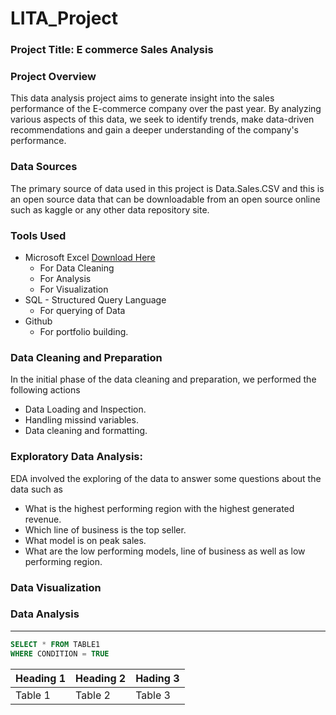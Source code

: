 # LITA_Project

### Project Title: E commerce Sales Analysis

### Project Overview
This data analysis project aims to generate insight into the sales performance of the E-commerce company over the past year.
By analyzing various aspects of this data, we seek to identify trends, make data-driven recommendations and gain a deeper understanding of the company's performance.

### Data Sources
The primary source of data used in this project is Data.Sales.CSV and this is an open source data that can be downloadable from an open source online such as kaggle or any other data repository site.

### Tools Used
- Microsoft Excel [Download Here](https://www.microsoft.com)
  -  For Data Cleaning
  -  For Analysis
  -  For Visualization
- SQL - Structured Query Language
  - For querying of Data
- Github
  - For portfolio building.
 
 ### Data Cleaning and Preparation
 In the initial phase of the data cleaning and preparation, we performed the following actions
  - Data Loading and Inspection.
  - Handling missind variables.
  - Data cleaning and formatting.

 ### Exploratory Data Analysis:
 EDA involved the exploring of the data to answer some questions about the data such as
  - What is the highest performing region with the highest generated revenue.
  - Which line of business is the top seller.
  - What model is on peak sales.
  - What are the low performing models, line of business as well as low performing region.

 ### Data Visualization
 

 ### Data Analysis
  ---
  ```SQL
  SELECT * FROM TABLE1
  WHERE CONDITION = TRUE
  ```

  |Heading 1|Heading 2|Hading 3|
  |---------|---------|--------|
  |Table 1|Table 2|Table 3|

